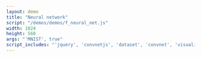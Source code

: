 ```yaml
---
layout: demo
title: "Neural network"
script: "/demos/demos/f_neural_net.js"
width: 1024
height: 560
args: "'MNIST', true"
script_includes: "'jquery', 'convnetjs', 'dataset', 'convnet', 'visualizer'"
---
```

